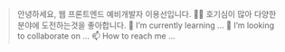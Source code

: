 > 안녕하세요, 웹 프론트엔드 예비개발자 이용선입니다. 🙋‍♂️
> 호기심이 많아 다양한 분야에 도전하는것을 좋아합니다.
> 🌱 I’m currently learning ...
> 💞️ I’m looking to collaborate on ...
> 📫 How to reach me ...

<!---
YONGSONY/YONGSONY is a ✨ special ✨ repository because its `README.md` (this file) appears on your GitHub profile.
You can click the Preview link to take a look at your changes.
--->
